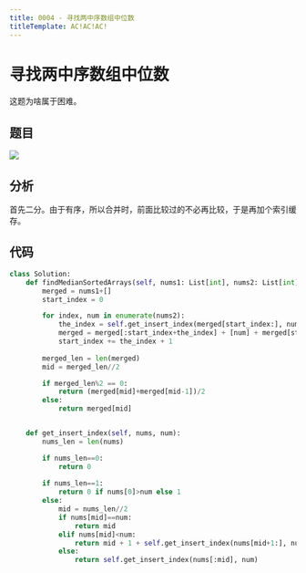 ```yaml
---
title: 0004 - 寻找两中序数组中位数
titleTemplate: AC!AC!AC!
---
```


# 寻找两中序数组中位数

这题为啥属于困难。

## 题目

[![](https://s1.ax1x.com/2022/08/16/vwUcqI.png)](https://leetcode.cn/problems/median-of-two-sorted-arrays/description/)


## 分析

首先二分。由于有序，所以合并时，前面比较过的不必再比较，于是再加个索引缓存。

## 代码

```python
class Solution:
    def findMedianSortedArrays(self, nums1: List[int], nums2: List[int]) -> float:
        merged = nums1+[]
        start_index = 0

        for index, num in enumerate(nums2):
            the_index = self.get_insert_index(merged[start_index:], num)
            merged = merged[:start_index+the_index] + [num] + merged[start_index+the_index:]
            start_index += the_index + 1
        
        merged_len = len(merged)
        mid = merged_len//2

        if merged_len%2 == 0:
            return (merged[mid]+merged[mid-1])/2
        else:
            return merged[mid]


    def get_insert_index(self, nums, num):
        nums_len = len(nums)

        if nums_len==0:
            return 0
            
        if nums_len==1:
            return 0 if nums[0]>num else 1
        else:
            mid = nums_len//2
            if nums[mid]==num:
                return mid
            elif nums[mid]<num:
                return mid + 1 + self.get_insert_index(nums[mid+1:], num)
            else:
                return self.get_insert_index(nums[:mid], num)
```